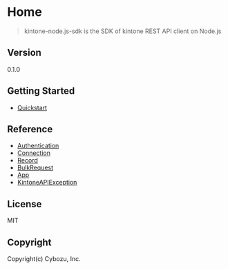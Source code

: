 # Home

> kintone-node.js-sdk is the SDK of kintone REST API client on Node.js

## Version

0.1.0

## Getting Started

- [Quickstart](./getting-started/quickstart)

## Reference

- [Authentication](./reference/authentication)
- [Connection](./reference/connection)
- [Record](./reference/record)
- [BulkRequest](./reference/bulk-request)
- [App](./reference/app)
- [KintoneAPIException](./reference/kintone-api-exception)

## License

MIT

## Copyright

Copyright(c) Cybozu, Inc.